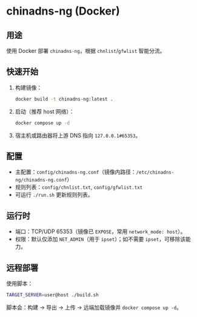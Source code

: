 # chinadns-ng (Docker)

## 用途
使用 Docker 部署 `chinadns-ng`，根据 `chnlist`/`gfwlist` 智能分流。

## 快速开始
1. 构建镜像：
   ```bash
   docker build -t chinadns-ng:latest .
   ```
2. 启动（推荐 host 网络）：
   ```bash
   docker compose up -d
   ```
3. 宿主机或路由器将上游 DNS 指向 `127.0.0.1#65353`。

## 配置
- 主配置：`config/chinadns-ng.conf`（镜像内路径：`/etc/chinadns-ng/chinadns-ng.conf`）
- 规则列表：`config/chnlist.txt`, `config/gfwlist.txt`
- 可运行 `./run.sh` 更新规则列表。

## 运行时
- 端口：TCP/UDP 65353（镜像已 `EXPOSE`，常用 `network_mode: host`）。
- 权限：默认仅添加 `NET_ADMIN`（用于 `ipset`）；如不需要 `ipset`，可移除该能力。

## 远程部署
使用脚本：
```bash
TARGET_SERVER=user@host ./build.sh
```
脚本会：构建 → 导出 → 上传 → 远端加载镜像并 `docker compose up -d`。
